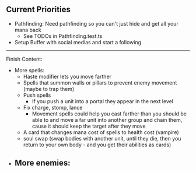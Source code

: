 ## Current Priorities
- Pathfinding: Need pathfinding so you can't just hide and get all your mana back
    - See TODOs in Pathfinding.test.ts
- Setup Buffer with social medias and start a following
---
Finish Content:
- More spells:
    - Haste modifier lets you move farther
    - Spells that summon walls or pillars to prevent enemy movement (maybe to trap them)
    - Push spells
        - If you push a unit into a portal they appear in the next level
    - Fix charge, stomp, lance
        - Movement spells could help you cast farther than you should be able to and move a far unit into another group and chain them, cause it should keep the target after they move
    - A card that changes mana cost of spells to health cost (vampire)
    - soul swap (swap bodies with another unit, until they die, then you return to your own body - and you get their abilities as cards)
- More enemies:
    - 